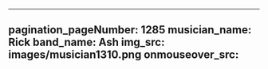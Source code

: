 ------
pagination_pageNumber: 1285
musician_name: Rick
band_name: Ash
img_src: images/musician1310.png
onmouseover_src: 
------